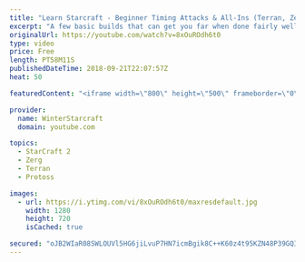 ```yaml
---
title: "Learn Starcraft - Beginner Timing Attacks & All-Ins (Terran, Zerg & Protoss)"
excerpt: "A few basic builds that can get you far when done fairly well. Also important is how not to overextend and lose everything."
originalUrl: https://youtube.com/watch?v=8xOuROdh6t0
type: video
price: Free
length: PT58M11S
publishedDateTime: 2018-09-21T22:07:57Z
heat: 50

featuredContent: "<iframe width=\"800\" height=\"500\" frameborder=\"0\" src=\"https://www.youtube.com/embed/8xOuROdh6t0\" allow=\"accelerometer; autoplay; encrypted-media; gyroscope; picture-in-picture\" allowfullscreen></iframe>"

provider:
  name: WinterStarcraft
  domain: youtube.com

topics:
  - StarCraft 2
  - Zerg
  - Terran
  - Protoss

images:
  - url: https://i.ytimg.com/vi/8xOuROdh6t0/maxresdefault.jpg
    width: 1280
    height: 720
    isCached: true

secured: "oJB2WIaR08SWLOUVl5HG6jiLvuP7HN7icmBgik8C++K60z4t95KZN48P39GQIWirkZHHdjJBpKE9lgnedHeFVNRGZAypvyCkXm2UN+LjQRanQIRwMG+w9rf2reH4HYijmwvKgwzFgz5Qn0YTFgTF5xxe6KQuC8wQvkRTwzUQ6GZQqx+Er7K0aNmYXwbhvx1mm91Do7C70XhAaBke7hKi8tPT82w3X6bzF4zfNEyCslpWzsGzryYNcL9Blr4q+w7UOD/UXJYaWFfwI4hW1pjx4dXdfbZDp0t4xc/22fuWoJDvLMFCWZcsTAF0w/tkYrfMHlb6Ulo7/ofGspbL2ILvleK4wnpmAckUADNAkrJT2GjzW8qYDu3IQEuGAGH6F/9jumSRPslq0EPJzpjmRxbqXodsgqnHttojU79zYGzhAN4=;VB0z/HJlTfNkgckso1ZeCA=="
---
```


